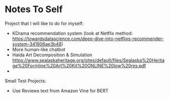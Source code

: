 # Notes To Self

Project that I will like to do for myself:
* KDrama recommendation system (look at Netflix method: https://towardsdatascience.com/deep-dive-into-netflixs-recommender-system-341806ae3b48)
* More human-like chatbot
* Haida Art Decomposition & Simulation https://www.sealaskaheritage.org/sites/default/files/Sealaska%20Heritage%20Formline%20Art%20Kit%20ONLINE%20low%20res.pdf
*

Small Test Projects:
* Use Reviews text from Amazon Vine for BERT
